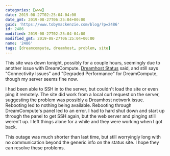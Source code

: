 ```yaml
---
categories: [www]
date: 2019-08-27T02:25:04-04:00
date_gmt: 2019-08-27T06:25:04+00:00
guid: 'https://www.tobymackenzie.com/blog/?p=2486'
id: 2486
modified: 2019-08-27T02:25:04-04:00
modified_gmt: 2019-08-27T06:25:04+00:00
name: '2486'
tags: [dreamcompute, dreamhost, problem, site]
---
```


This site was down tonight, possibly for a couple hours, seemingly due to another issue with DreamCompute.<!--more-->  [Dreamhost Status](https://www.dreamhoststatus.com/) said, and still says "Connectivity Issues" and "Degraded Performance" for DreamCompute, though my server seems fine now.

I had been able to SSH in to the server, but couldn't load the site or even ping it remotely.  The site did work from a local curl request on the server, suggesting the problem was possibly a Dreamhost network issue.  Rebooting led to nothing being available.  Rebooting through DreamCompute's panel led to an error.  I had to hard shut down and start up through the panel to get SSH again, but the web server and pinging still weren't up.  I left things alone for a while and they were working when I got back.

This outage was much shorter than last time, but still worryingly long with no communication beyond the generic info on the status site.  I hope they can resolve these problems.
